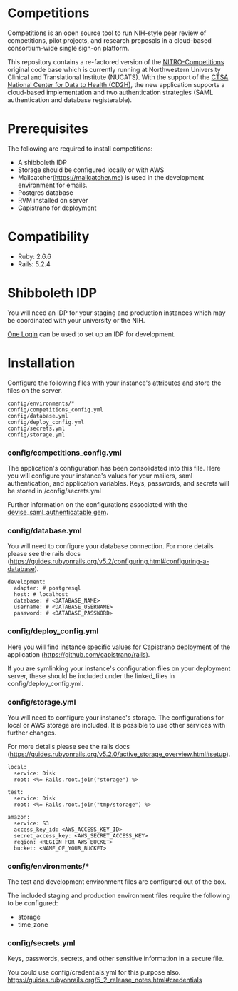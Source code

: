 # Competitions

Competitions is an open source tool to run NIH-style peer review of competitions, pilot projects, and research proposals in a cloud-based consortium-wide single sign-on platform.

This repository contains a re-factored version of the [NITRO-Competitions](https://github.com/NUBIC/nitro-competitions) original code base which is currently running at Northwestern University Clinical and Translational Institute (NUCATS).
With the support of the [CTSA National Center for Data to Health (CD2H)](https://ctsa.ncats.nih.gov/cd2h/), the new application supports a cloud-based implementation and two authentication strategies (SAML authentication and database registerable).


# Prerequisites

The following are required to install competitions:
  * A shibboleth IDP
  * Storage should be configured locally or with AWS
  * Mailcatcher(https://mailcatcher.me) is used in the development environment for emails.
  * Postgres database
  * RVM installed on server
  * Capistrano for deployment


# Compatibility

  * Ruby:   2.6.6
  * Rails:  5.2.4


# Shibboleth IDP

  You will need an IDP for your staging and production instances which may be coordinated with your university or the NIH.

  [One Login](https://www.onelogin.com/developer-signup) can be used to set up an IDP for development.


# Installation

Configure the following files with your instance's attributes and store the files on the server.

```
config/environments/*
config/competitions_config.yml
config/database.yml
config/deploy_config.yml
config/secrets.yml
config/storage.yml
```

### config/competitions_config.yml
The application's configuration has been consolidated into this file. Here you will configure your instance's values for your mailers, saml authentication, and application variables. Keys, passwords, and secrets will be stored in /config/secrets.yml

Further information on the configurations associated with the [devise_saml_authenticatable gem](https://github.com/apokalipto/devise_saml_authenticatable).

### config/database.yml
You will need to configure your database connection. For more details please see the rails docs (https://guides.rubyonrails.org/v5.2/configuring.html#configuring-a-database).
```
development:
  adapter: # postgresql
  host: # localhost
  database: # <DATABASE_NAME>
  username: # <DATABASE_USERNAME>
  password: # <DATABASE_PASSWORD>
```

### config/deploy_config.yml

Here you will find instance specific values for Capistrano deployment of the application (https://github.com/capistrano/rails).

If you are symlinking your instance's configuration files on your deployment server, these should be included under the linked_files in config/deploy_config.yml.

### config/storage.yml
You will need to configure your instance's storage. The configurations for local or AWS storage are included. It is possible to use other services with further changes.

For more details please see the rails docs (https://guides.rubyonrails.org/v5.2.0/active_storage_overview.html#setup).
```
local:
  service: Disk
  root: <%= Rails.root.join("storage") %>

test:
  service: Disk
  root: <%= Rails.root.join("tmp/storage") %>

amazon:
  service: S3
  access_key_id: <AWS_ACCESS_KEY_ID>
  secret_access_key: <AWS_SECRET_ACCESS_KEY>
  region: <REGION_FOR_AWS_BUCKET>
  bucket: <NAME_OF_YOUR_BUCKET>
```

### config/environments/*
The test and development environment files are configured out of the box.

The included staging and production environment files require the following to be configured:
  * storage
  * time_zone

### config/secrets.yml
Keys, passwords, secrets, and other sensitive information in a secure file.

You could use config/credentials.yml for this purpose also.
https://guides.rubyonrails.org/5_2_release_notes.html#credentials